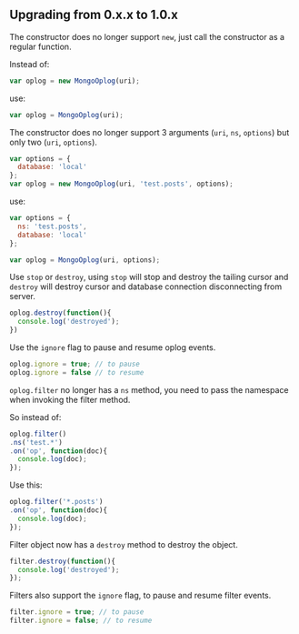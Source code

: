 ## Upgrading from 0.x.x to 1.0.x

The constructor does no longer support `new`, just call the constructor as a regular function.

Instead of:

```js
var oplog = new MongoOplog(uri);
```

use:

```js
var oplog = MongoOplog(uri);
```

The constructor does no longer support 3 arguments (`uri`, `ns`, `options`)  but only two (`uri`, `options`).

```js
var options = { 
  database: 'local'
};
var oplog = new MongoOplog(uri, 'test.posts', options);
```

use:

```js
var options = {
  ns: 'test.posts',
  database: 'local'
};

var oplog = MongoOplog(uri, options);
```

Use `stop` or `destroy`, using `stop` will stop and destroy the tailing cursor and `destroy` will destroy cursor and database connection disconnecting from server.

```js
oplog.destroy(function(){
  console.log('destroyed');
})
```

Use the `ignore` flag to pause and resume oplog events.

```js
oplog.ignore = true; // to pause
oplog.ignore = false // to resume
```

`oplog.filter` no longer has a `ns` method, you need to pass the namespace when invoking the filter method.

So instead of:

```js
oplog.filter()
.ns('test.*')
.on('op', function(doc){
  console.log(doc);
});
```

Use this:

```js
oplog.filter('*.posts')
.on('op', function(doc){
  console.log(doc);
});
```

Filter object now has a `destroy` method to destroy the object.

```js
filter.destroy(function(){
  console.log('destroyed');
});
```

Filters also support the `ignore` flag, to pause and resume filter events.

```js
filter.ignore = true; // to pause
filter.ignore = false; // to resume
```




